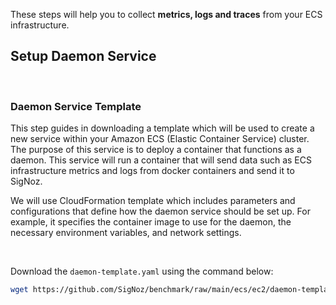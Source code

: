 
These steps will help you to collect **metrics, logs and traces** from your ECS infrastructure. 

## Setup Daemon Service

&nbsp;

### Daemon Service Template

This step guides in downloading a template which will be used to create a new service within your Amazon ECS (Elastic Container Service) cluster. The purpose of this service is to deploy a container that functions as a daemon. This service will run a container that will send data such as ECS infrastructure metrics and logs from docker containers and send it to SigNoz.

We will use CloudFormation template which includes parameters and configurations that define how the daemon service should be set up. For example, it specifies the container image to use for the daemon, the necessary environment variables, and network settings. 

&nbsp;

Download the `daemon-template.yaml` using the command below: 

```bash
wget https://github.com/SigNoz/benchmark/raw/main/ecs/ec2/daemon-template.yaml
```

